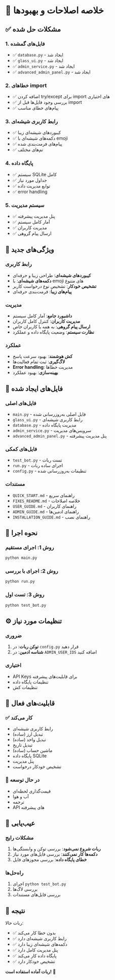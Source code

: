 # 🔧 خلاصه اصلاحات و بهبودها

## ✅ مشکلات حل شده

### 1. فایل‌های گمشده
- ✅ `database.py` - ایجاد شد
- ✅ `glass_ui.py` - ایجاد شد  
- ✅ `admin_service.py` - ایجاد شد
- ✅ `advanced_admin_panel.py` - ایجاد شد

### 2. خطاهای import
- ✅ اضافه کردن try/except برای import های اختیاری
- ✅ بررسی وجود فایل‌ها قبل از import
- ✅ پیام‌های خطای مناسب

### 3. رابط کاربری شیشه‌ای
- ✅ کیبوردهای شیشه‌ای زیبا
- ✅ دکمه‌های شیشه‌ای با emoji
- ✅ پیام‌های فرمت‌بندی شده
- ✅ تم‌های مختلف

### 4. پایگاه داده
- ✅ سیستم SQLite کامل
- ✅ جداول مورد نیاز
- ✅ توابع مدیریت داده
- ✅ error handling

### 5. سیستم مدیریت
- ✅ پنل مدیریت پیشرفته
- ✅ آمار کامل سیستم
- ✅ مدیریت کاربران
- ✅ ارسال پیام گروهی

## 🚀 ویژگی‌های جدید

### رابط کاربری
- **کیبوردهای شیشه‌ای**: طراحی زیبا و حرفه‌ای
- **دکمه‌های شیشه‌ای**: با emoji های متنوع
- **تشخیص خودکار**: تشخیص نوع درخواست کاربر
- **پیام‌های زیبا**: فرمت‌بندی حرفه‌ای

### مدیریت
- **داشبورد جامع**: آمار کامل سیستم
- **مدیریت کاربران**: کنترل کامل کاربران
- **ارسال پیام گروهی**: به همه یا کاربران خاص
- **نظارت سیستم**: وضعیت پایگاه داده و عملکرد

### عملکرد
- **کش هوشمند**: بهبود سرعت پاسخ
- **لاگ‌گیری**: ثبت تمام فعالیت‌ها
- **Error handling**: مدیریت خطاها
- **بهینه‌سازی**: بهبود عملکرد

## 📁 فایل‌های ایجاد شده

### فایل‌های اصلی
- `main.py` - فایل اصلی به‌روزرسانی شده
- `glass_ui.py` - رابط کاربری شیشه‌ای
- `database.py` - مدیریت پایگاه داده
- `admin_service.py` - سرویس‌های مدیریت
- `advanced_admin_panel.py` - پنل مدیریت پیشرفته

### فایل‌های کمکی
- `test_bot.py` - تست ربات
- `run.py` - اجرای ساده ربات
- `config.py` - تنظیمات به‌روزرسانی شده

### مستندات
- `QUICK_START.md` - راهنمای سریع
- `FIXES_README.md` - خلاصه اصلاحات
- `USER_GUIDE.md` - راهنمای کاربران
- `ADMIN_GUIDE.md` - راهنمای ادمین‌ها
- `INSTALLATION_GUIDE.md` - راهنمای نصب

## 🔧 نحوه اجرا

### روش 1: اجرای مستقیم
```bash
python main.py
```

### روش 2: اجرای با بررسی
```bash
python run.py
```

### روش 3: تست اول
```bash
python test_bot.py
```

## ⚙️ تنظیمات مورد نیاز

### ضروری
1. **توکن ربات**: در `config.py` قرار دهید
2. **شناسه ادمین**: در `ADMIN_USER_IDS` اضافه کنید

### اختیاری
- API Keys برای قابلیت‌های پیشرفته
- تنظیمات پایگاه داده
- تنظیمات کش

## 🎯 قابلیت‌های فعال

### ✅ کار می‌کند
- رابط کاربری شیشه‌ای
- تبدیل ارز (ساده)
- تبدیل واحد (ساده)
- تبدیل تاریخ
- ماشین حساب (ساده)
- پایگاه داده SQLite
- پنل مدیریت
- تشخیص خودکار درخواست

### 🔮 در حال توسعه
- قیمت‌گذاری لحظه‌ای
- آب و هوا
- ترجمه
- API های پیشرفته

## 🐛 عیب‌یابی

### مشکلات رایج
1. **ربات شروع نمی‌شود**: بررسی توکن و وابستگی‌ها
2. **دکمه‌ها کار نمی‌کنند**: بررسی فایل‌های مورد نیاز
3. **خطای پایگاه داده**: بررسی مجوزهای فایل

### راه‌حل‌ها
1. اجرای `python test_bot.py`
2. بررسی لاگ‌ها
3. بررسی فایل‌های مستندات

## 🎉 نتیجه

ربات حالا:
- ✅ بدون خطا کار می‌کند
- ✅ رابط کاربری شیشه‌ای دارد
- ✅ دکمه‌های شیشه‌ای زیبا دارد
- ✅ پنل مدیریت کامل دارد
- ✅ پایگاه داده کار می‌کند
- ✅ تشخیص خودکار دارد

**ربات آماده استفاده است!** 🚀